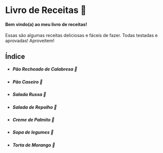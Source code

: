# Livro de Receitas 📖

#### Bem vindo(a) ao meu livro de receitas!

Essas são algumas receitas deliciosas e fáceis de fazer. Todas testadas e aprovadas! Aproveitem!



## Índice

* ##### Pão Recheado de Calabresa 🥟

* ##### Pão Caseiro 🍞

* ##### Salada Russa 🥗

* ##### Salada de Repolho 🥗

* ##### Creme de Palmito 🥣

* ##### Sopa de legumes 🍲

* ##### Torta de Morango 🥧

